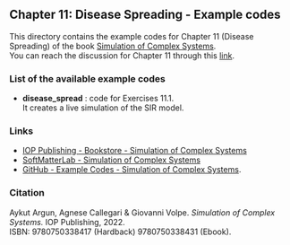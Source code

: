 ## Chapter 11: Disease Spreading - Example codes

This directory contains the example codes for Chapter 11 (Disease Spreading) of the book [Simulation of Complex Systems](https://github.com/softmatterlab/SOCS/).<br />
You can reach the discussion for Chapter 11 through this [link](https://github.com/softmatterlab/SOCS/discussions/20).


### List of the available example codes ###

- **disease_spread** : code for Exercises 11.1. <br /> It creates a live simulation of the SIR model.

### Links

- [IOP Publishing - Bookstore - Simulation of Complex Systems](https://store.ioppublishing.org/page/detail/Simulation-of-Complex-Systems/?K=9780750338417) 
- [SoftMatterLab - Simulation of Complex Systems](http://softmatterlab.org/publications/book/simulation-of-complex-systems/) 
- [GitHub - Example Codes - Simulation of Complex Systems](https://github.com/softmatterlab/SOCS/).


### Citation

Aykut Argun, Agnese Callegari & Giovanni Volpe. *Simulation of Complex Systems.* IOP Publishing, 2022.<br />
ISBN: 9780750338417 (Hardback) 9780750338431 (Ebook).
